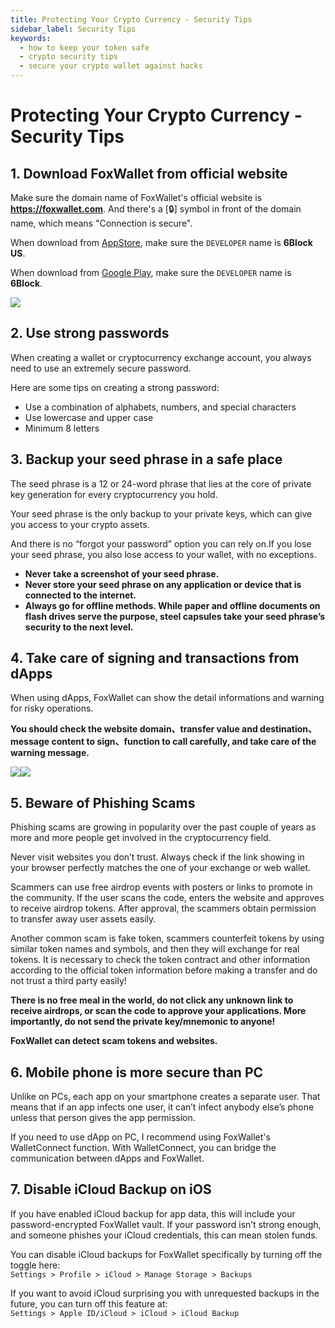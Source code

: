 ```yaml
---
title: Protecting Your Crypto Currency - Security Tips
sidebar_label: Security Tips
keywords:
  - how to keep your token safe
  - crypto security tips
  - secure your crypto wallet against hacks
---
```


# Protecting Your Crypto Currency - Security Tips

## 1. Download FoxWallet from official website 

Make sure the domain name of FoxWallet's official website is **https://foxwallet.com**. And there's a [🔒] symbol in front of the domain name, which means "Connection is secure".

When download from [AppStore](https://apps.apple.com/us/app/foxwallet-secure-crypto-asset/id1590983231), make sure the `DEVELOPER` name is **6Block US**.  
 
When download from [Google Play](https://play.google.com/store/apps/details?id=com.foxwallet.play), make sure the `DEVELOPER` name is **6Block**.    

  
![](./img/appstore.webp)

## 2. Use strong passwords

When creating a wallet or cryptocurrency exchange account, you always need to use an extremely secure password. 

Here are some tips on creating a strong password:
* Use a combination of alphabets, numbers, and special characters
* Use lowercase and upper case
* Minimum 8 letters

## 3. Backup your seed phrase in a safe place

The seed phrase is a 12 or 24-word phrase that lies at the core of private key generation for every cryptocurrency you hold. 

Your seed phrase is the only backup to your private keys, which can give you access to your crypto assets. 

And there is no “forgot your password” option you can rely on.If you lose your seed phrase, you also lose access to your wallet, with no exceptions.

* **Never take a screenshot of your seed phrase.**
* **Never store your seed phrase on any application or device that is connected to the internet.**
* **Always go for offline methods. While paper and offline documents on flash drives serve the purpose, steel capsules take your seed phrase’s security to the next level.**

## 4. Take care of signing and transactions from dApps

When using dApps, FoxWallet can show the detail informations and warning for risky operations. 

**You should check the website domain、transfer value and destination、message content to sign、function to call carefully, and take care of the warning message.**

![](./img/sign-msg.webp)![](./img/sign-tx.webp)


## 5. Beware of Phishing Scams

Phishing scams are growing in popularity over the past couple of years as more and more people get involved in the cryptocurrency field.

Never visit websites you don’t trust. Always check if the link showing in your browser perfectly matches the one of your exchange or web wallet.

Scammers can use free airdrop events with posters or links to promote in the community. If the user scans the code, enters the website and approves to receive airdrop tokens. After approval, the scammers obtain permission to transfer away user assets easily. 

Another common scam is fake token, scammers counterfeit tokens by using similar token names and symbols, and then they will exchange for real tokens. It is necessary to check the token contract and other information according to the official token information before making a transfer and do not trust a third party easily!

**There is no free meal in the world, do not click any unknown link to receive airdrops, or scan the code to approve your applications. More importantly, do not send the private key/mnemonic to anyone!**

**FoxWallet can detect scam tokens and websites.**

## 6. Mobile phone is more secure than PC

Unlike on PCs, each app on your smartphone creates a separate user. That means that if an app infects one user, it can’t infect anybody else’s phone unless that person gives the app permission. 

If you need to use dApp on PC, I recommend using FoxWallet's WalletConnect function. With WalletConnect, you can bridge the communication between dApps and FoxWallet. 

## 7. Disable iCloud Backup on iOS

If you have enabled iCloud backup for app data, this will include your password-encrypted FoxWallet vault. If your password isn’t strong enough, and someone phishes your iCloud credentials, this can mean stolen funds.
  
You can disable iCloud backups for FoxWallet specifically by turning off the toggle here:  
`Settings > Profile > iCloud > Manage Storage > Backups`

  
If you want to avoid iCloud surprising you with unrequested backups in the future, you can turn off this feature at:  
`Settings > Apple ID/iCloud > iCloud > iCloud Backup`
